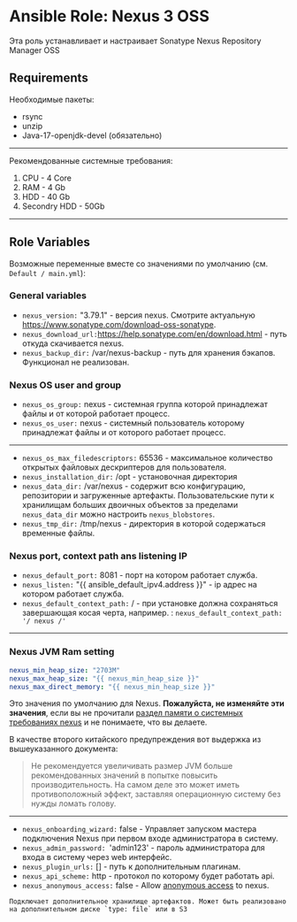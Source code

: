# Ansible Role: Nexus 3 OSS

Эта роль устанавливает и настраивает Sonatype Nexus Repository Manager OSS

## Requirements

 Необходимые пакеты:
 - rsync
 - unzip
 - Java-17-openjdk-devel (обязательно)

---------------------------------------------------------
Рекомендованные системные требования:

1) CPU - 4 Core
2) RAM - 4 Gb
3) HDD - 40 Gb
4) Secondry HDD - 50Gb 
---------------------------------------------------------

## Role Variables

Возможные переменные вместе со значениями по умолчанию (см. `Default / main.yml`):

### General variables

- `nexus_version:` "3.79.1" - версия nexus. Смотрите актуальную https://www.sonatype.com/download-oss-sonatype.
- `nexus_download_url:`https://help.sonatype.com/en/download.html - путь откуда скачивается nexus.
- `nexus_backup_dir:` /var/nexus-backup - путь для хранения бэкапов. Функционал не реализован.
### Nexus OS user and group
- `nexus_os_group:` nexus - системная группа которой принадлежат файлы и от которой работает процесс.
- `nexus_os_user:` nexus - системный пользователь которому принадлежат файлы и от которого работает процесс.
- --
- `nexus_os_max_filedescriptors:` 65536 - максимальное количество открытых файловых дескриптеров для пользователя. 
- `nexus_installation_dir:` /opt - установочная директория
- `nexus_data_dir:` /var/nexus - содержит всю конфигурацию, репозитории и загруженные артефакты. Пользовательские пути к хранилищам больших двоичных объектов за пределами `nexus_data_dir` можно настроить `nexus_blobstores`.
- `nexus_tmp_dir:` /tmp/nexus - директория в которой содержаться временные файлы.
### Nexus port, context path ans listening IP
- `nexus_default_port:` 8081 - порт на котором работает служба.
- `nexus_listen:` "{{ ansible_default_ipv4.address }}" - ip адрес на котором работает служба.
- `nexus_default_context_path:` / - при установке должна сохраняться завершающая косая черта, например. : `nexus_default_context_path: '/ nexus /'`
- ---
### Nexus JVM Ram setting

```yaml
nexus_min_heap_size: "2703M"
nexus_max_heap_size: "{{ nexus_min_heap_size }}"
nexus_max_direct_memory: "{{ nexus_min_heap_size }}"
```
Это значения по умолчанию для Nexus. **Пожалуйста, не изменяйте эти значения**, если вы не прочитали [раздел памяти о системных требованиях nexus](https://help.sonatype.com/repomanager3/system-requirements#SystemRequirements-Memory) и не понимаете, что вы делаете.

В качестве второго китайского предупреждения вот выдержка из вышеуказанного документа:
> Не рекомендуется увеличивать размер JVM больше рекомендованных значений в попытке повысить производительность. На самом деле это может иметь противоположный эффект, заставляя операционную систему без нужды ломать голову.
- --
- `nexus_onboarding_wizard:` false - Управляет запуском мастера подключения Nexus при первом входе администратора в систему.
- `nexus_admin_password: `'admin123' - пароль администратора для входа в систему через web интерфейс.
- `nexus_plugin_urls:` [] - путь к дополнительным плагинам.
- `nexus_api_scheme:` http - протокол по которому будет работать api.
- `nexus_anonymous_access:` false - Allow [anonymous access](https://help.sonatype.com/display/NXRM3/Anonymous+Access) to nexus.

```
Подключает дополнительное хранилище артефактов. Может быть реализовано на дополнительном диске `type: file` или в S3
